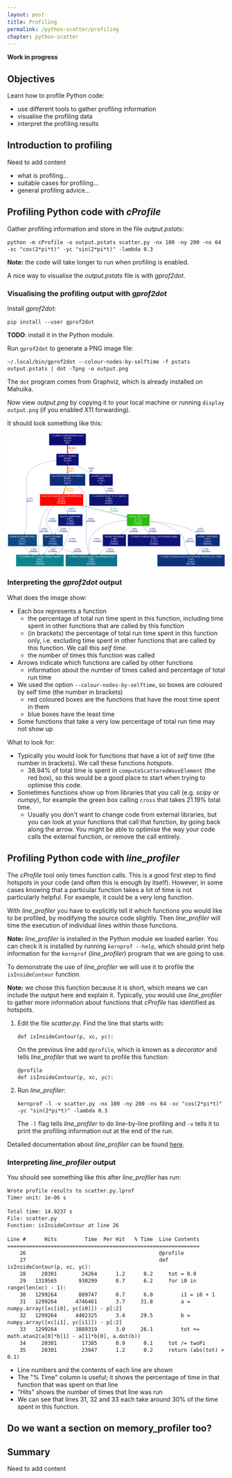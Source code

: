 ```yaml
---
layout: post
title: Profiling
permalink: /python-scatter/profiling
chapter: python-scatter
---
```


**Work in progress**

## Objectives

Learn how to profile Python code:

* use different tools to gather profiling information
* visualise the profiling data
* interpret the profiling results

## Introduction to profiling

Need to add content

* what is profiling...
* suitable cases for profiling...
* general profiling advice...


## Profiling Python code with *cProfile*

Gather profiling information and store in the file *output.pstats*:

```
python -m cProfile -o output.pstats scatter.py -nx 100 -ny 200 -ns 64 -xc "cos(2*pi*t)" -yc "sin(2*pi*t)" -lambda 0.3
```

**Note:** the code will take longer to run when profiling is enabled.

A nice way to visualise the  *output.pstats* file is with *gprof2dot*.

### Visualising the profiling output with *gprof2dot*

Install *gprof2dot*:

```
pip install --user gprof2dot
```

**TODO**: install it in the Python module.

Run `gprof2dot` to generate a PNG image file:

```
~/.local/bin/gprof2dot --colour-nodes-by-selftime -f pstats output.pstats | dot -Tpng -o output.png
```

The `dot` program comes from Graphviz, which is already installed on
Mahuika.

Now view *output.png* by copying it to your local machine or running
`display output.png` (if you enabled X11 forwarding).

It should look something like this:

[![profiling-results](images/scatter-profile.png)](images/scatter-profile.png)

### Interpreting the *gprof2dot* output

What does the image show:

* Each box represents a function
  - the percentage of total run time spent in this function, including time
    spent in other functions that are called by this function
  - (in brackets) the percentage of total run time spent in this function
    only, i.e. excluding time spent in other functions that are called by this
    function. We call this *self time*.
  - the number of times this function was called
* Arrows indicate which functions are called by other functions
  - information about the number of times called and percentage of total run
    time 
* We used the option `--colour-nodes-by-selftime`, so boxes are coloured by
  self time (the number in brackets)
  - red coloured boxes are the functions that have the most time spent in them
  - blue boxes have the least time
* Some functions that take a very low percentage of total run time may not
  show up

What to look for:

* Typically you would look for functions that have a lot of *self* time (the
  number in brackets). We call these functions *hotspots*.
  - 38.94% of total time is spent in `computeScatteredWaveElement` (the red
    box), so this would be a good place to start when trying to optimise this
    code.
* Sometimes functions show up from libraries that you call (e.g. *scipy* or
  *numpy*), for example the green box calling `cross` that takes 21.19% total
  time.
  - Usually you don't want to change code from external libraries, but you can
    look at your functions that call that function, by going back along the
    arrow. You might be able to optimise the way your code calls the external
    function, or remove the call entirely.



## Profiling Python code with *line_profiler*

The *cProfile* tool only times function calls. This is a good first step to
find hotspots in your code (and often this is enough by itself). However, in
some cases knowing that a particular function takes a lot of time is not
particularly helpful. For example, it could be a very long function.

With *line_profiler* you have to explicitly tell it which functions you would
like to be profiled, by modifying the source code slightly. Then
*line_profiler* will time the execution of individual lines within those
functions.

**Note:** *line_profiler* is installed in the Python module we loaded earlier.
You can check it is installed by running `kernprof --help`, which should print
help information for the `kernprof` (*line_profiler*) program that we are going
to use.

To demonstrate the use of *line_profiler* we will use it to profile the
`isInsideContour` function.

**Note:** we chose this function because it is short, which means we can
include the output here and explain it. Typically, you would use
*line_profiler* to gather more information about functions that *cProfile* has
identified as hotspots.

1. Edit the file *scatter.py*. Find the line that starts with:
   ```
   def isInsideContour(p, xc, yc):
   ```
   On the previous line add `@profile`, which is known as a *decorator* and
   tells *line_profiler* that we want to profile this function:
   ```
   @profile
   def isInsideContour(p, xc, yc):
   ```
2. Run *line_profiler*:
   ```
   kernprof -l -v scatter.py -nx 100 -ny 200 -ns 64 -xc "cos(2*pi*t)" -yc "sin(2*pi*t)" -lambda 0.3
   ```
   The `-l` flag tells *line_profiler* to do line-by-line profiling and `-v`
   tells it to print the profiling information out at the end of the run.

Detailed documentation about *line_profiler* can be found
[here](https://github.com/rkern/line_profiler).

### Interpreting *line_profiler* output

You should see something like this after *line_profiler* has run:

```
Wrote profile results to scatter.py.lprof
Timer unit: 1e-06 s

Total time: 14.9237 s
File: scatter.py
Function: isInsideContour at line 26

Line #      Hits         Time  Per Hit   % Time  Line Contents
==============================================================
    26                                           @profile
    27                                           def isInsideContour(p, xc, yc):
    28     20301        24264      1.2      0.2  	tot = 0.0
    29   1319565       930299      0.7      6.2  	for i0 in range(len(xc) - 1):
    30   1299264       889747      0.7      6.0  		i1 = i0 + 1
    31   1299264      4746461      3.7     31.8  		a = numpy.array([xc[i0], yc[i0]]) - p[:2]
    32   1299264      4402325      3.4     29.5  		b = numpy.array([xc[i1], yc[i1]]) - p[:2]
    33   1299264      3889319      3.0     26.1  		tot += math.atan2(a[0]*b[1] - a[1]*b[0], a.dot(b))
    34     20301        17385      0.9      0.1  	tot /= twoPi
    35     20301        23947      1.2      0.2  	return (abs(tot) > 0.1)
```

* Line numbers and the contents of each line are shown
* The "% Time" column is useful; it shows the percentage of time in that
  function that was spent on that line
* "Hits" shows the number of times that line was run
* We can see that lines 31, 32 and 33 each take around 30% of the time spent
  in this function.

## Do we want a section on memory_profiler too?

## Summary

Need to add content

